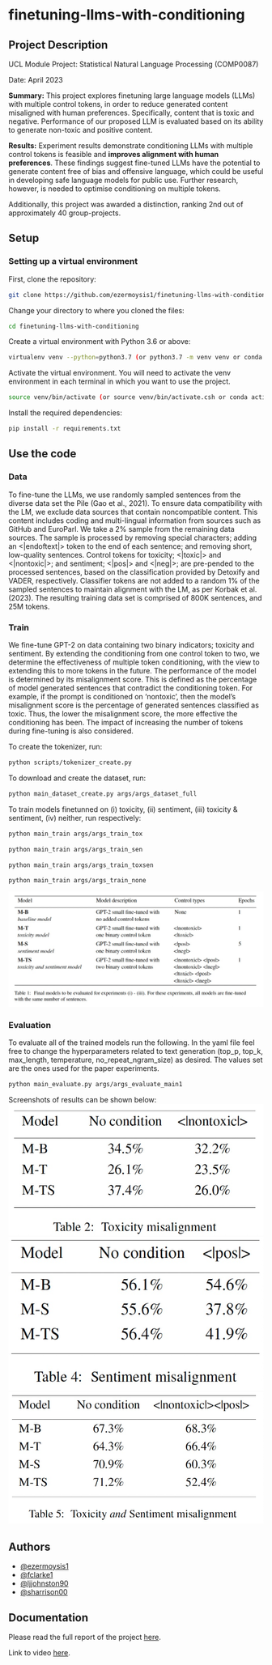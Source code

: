 # finetuning-llms-with-conditioning

## Project Description

UCL Module Project: Statistical Natural Language Processing (COMP0087)

Date: April 2023

**Summary:** This project explores finetuning large language models (LLMs) with multiple control tokens, in order to reduce generated content misaligned with human preferences. Specifically, content that is toxic and negative. Performance of our proposed LLM is evaluated based on its ability to generate non-toxic and positive content. 

**Results:** Experiment results demonstrate conditioning LLMs with multiple control tokens is feasible and **improves alignment with human preferences**. These findings suggest fine-tuned LLMs have the potential to generate content free of bias and offensive language, which could be useful in developing safe language models for public use. Further research, however, is needed to optimise conditioning on multiple tokens. 

Additionally, this project was awarded a distinction, ranking 2nd out of approximately 40 group-projects. 

## Setup

### Setting up a virtual environment
First, clone the repository:

```bash
git clone https://github.com/ezermoysis1/finetuning-llms-with-conditioning
```

Change your directory to where you cloned the files:

```bash
cd finetuning-llms-with-conditioning
```

Create a virtual environment with Python 3.6 or above:

```bash
virtualenv venv --python=python3.7 (or python3.7 -m venv venv or conda create -n multiqa python=3.7)
```

Activate the virtual environment. You will need to activate the venv environment in each terminal in which you want to use the project.

```bash
source venv/bin/activate (or source venv/bin/activate.csh or conda activate multiqa)
```

Install the required dependencies:

```bash
pip install -r requirements.txt
```
    
## Use the code

### Data

To fine-tune the LLMs, we use randomly sampled sentences from the diverse data set the Pile (Gao et al., 2021). To ensure data compatibility with the LM, we exclude data sources that contain noncompatible content. This content includes coding and multi-lingual information from sources such as
GitHub and EuroParl. We take a 2% sample from the remaining data sources. The sample is processed by removing special characters; adding an <|endoftext|> token to the end of each sentence; and removing short,
low-quality sentences. Control tokens for toxicity; <|toxic|> and <|nontoxic|>; and sentiment; <|pos|>
and <|neg|>; are pre-pended to the processed sentences, based on the classification provided by Detoxify and VADER, respectively. Classifier tokens are not added to a random 1% of the sampled sentences to maintain alignment with the LM, as per Korbak et al. (2023). The resulting training data set is comprised of 800K sentences, and 25M tokens.

### Train

We fine-tune GPT-2 on data containing two binary indicators; toxicity and sentiment. By extending the conditioning from one control token to two, we determine the effectiveness of multiple token conditioning, with the view to extending this to more tokens in the future. The performance of the model is determined by its misalignment score. This is defined as the percentage of model generated sentences that contradict the conditioning token. For example, if the prompt is conditioned on ‘nontoxic’, then the model’s misalignment score is the percentage of generated sentences classified as toxic. Thus, the lower the misalignment score, the more effective the conditioning has been. The impact of increasing the number of tokens during fine-tuning is also considered.

To create the tokenizer, run:

```bash
python scripts/tokenizer_create.py
```

To download and create the dataset, run:

```bash
python main_dataset_create.py args/args_dataset_full
```

To train models finetunned on (i) toxicity, (ii) sentiment, (iii) toxicity & sentiment, (iv) neither, run respectively:
```bash
python main_train args/args_train_tox
```
```bash
python main_train args/args_train_sen
```
```bash
python main_train args/args_train_toxsen
```
```bash
python main_train args/args_train_none
```

![Project Logo](./images/models.png)

### Evaluation 

To evaluate all of the trained models run the following. In the yaml file feel free to change the hyperparameters related to text generation (top_p, top_k, max_length, temperature, no_repeat_ngram_size) as desired. The values set are the ones used for the paper experiments. 

```bash
python main_evaluate.py args/args_evaluate_main1
```

Screenshots of results can be shown below:
![Project Logo](./images/table2.png)
![Project Logo](./images/table4.png)
![Project Logo](./images/table5.png)


## Authors

- [@ezermoysis1](https://github.com/ezermoysis1)
- [@fclarke1](https://github.com/fclarke1)
- [@ljjohnston90](https://github.com/ljjohnston90)
- [@sharrison00](https://github.com/sharrison00)

## Documentation
Please read the full report of the project [here](https://drive.google.com/file/d/1-lac-XNLTj-8RI8X6_g2iqUPp0JDxfWo/view?usp=sharing).

Link to video [here](https://drive.google.com/file/d/1bimKTSbA4TTgJOIKiICw0iY0xpcYuSJd/view?usp=sharing).
